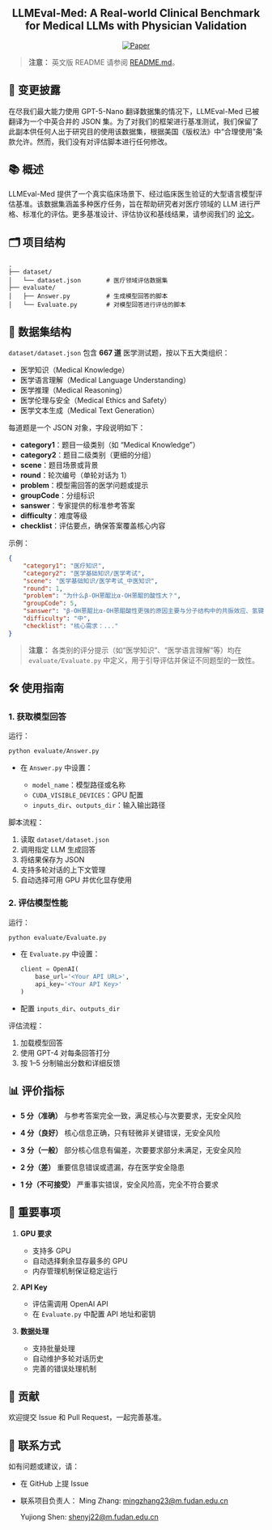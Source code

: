 <div align="center">
<h2>LLMEval-Med: A Real-world Clinical Benchmark for Medical LLMs with Physician Validation</h2>

[![Paper](https://img.shields.io/badge/Paper-Arxiv-blue.svg?style=for-the-badge)](https://arxiv.org/abs/2506.04078)

</div>

> **注意：** 英文版 README 请参阅 [README.md](README.md)。

## 🩻 变更披露
在尽我们最大能力使用 GPT-5-Nano 翻译数据集的情况下，LLMEval-Med 已被翻译为一个中英合并的 JSON 集。为了对我们的框架进行基准测试，我们保留了此副本供任何人出于研究目的使用该数据集，根据美国《版权法》中“合理使用”条款允许。然而，我们没有对评估脚本进行任何修改。

## 📚 概述

LLMEval-Med 提供了一个真实临床场景下、经过临床医生验证的大型语言模型评估基准。该数据集涵盖多种医疗任务，旨在帮助研究者对医疗领域的 LLM 进行严格、标准化的评估。更多基准设计、评估协议和基线结果，请参阅我们的 [论文](https://arxiv.org/abs/2506.04078)。

## 🗂️ 项目结构

```
.
├── dataset/
│   └── dataset.json       # 医疗领域评估数据集
├── evaluate/
│   ├── Answer.py          # 生成模型回答的脚本
│   └── Evaluate.py        # 对模型回答进行评估的脚本
```

## 💾 数据集结构

`dataset/dataset.json` 包含 **667 道** 医学测试题，按以下五大类组织：

* 医学知识（Medical Knowledge）
* 医学语言理解（Medical Language Understanding）
* 医学推理（Medical Reasoning）
* 医学伦理与安全（Medical Ethics and Safety）
* 医学文本生成（Medical Text Generation）

每道题是一个 JSON 对象，字段说明如下：

* **category1**：题目一级类别（如 “Medical Knowledge”）
* **category2**：题目二级类别（更细的分组）
* **scene**：题目场景或背景
* **round**：轮次编号（单轮对话为 1）
* **problem**：模型需回答的医学问题或提示
* **groupCode**：分组标识
* **sanswer**：专家提供的标准参考答案
* **difficulty**：难度等级
* **checklist**：评估要点，确保答案覆盖核心内容

示例：

```json
{
    "category1": "医疗知识",
    "category2": "医学基础知识/医学考试",
    "scene": "医学基础知识/医学考试_中医知识",
    "round": 1,
    "problem": "为什么β-OH蒽醌比α-OH蒽醌的酸性大？",
    "groupCode": 5,
    "sanswer": "β-OH蒽醌比α-OH蒽醌酸性更强的原因主要与分子结构中的共振效应、氢键作用和空间位阻有关：...",
    "difficulty": "中",
    "checklist": "核心需求：..."
}
```

> **注意：**
> 各类别的评分提示（如“医学知识”、“医学语言理解”等）均在 `evaluate/Evaluate.py` 中定义，用于引导评估并保证不同题型的一致性。

## 🛠️ 使用指南

### 1. 获取模型回答

运行：

```bash
python evaluate/Answer.py
```

* 在 `Answer.py` 中设置：

  * `model_name`：模型路径或名称
  * `CUDA_VISIBLE_DEVICES`：GPU 配置
  * `inputs_dir`、`outputs_dir`：输入输出路径

脚本流程：

1. 读取 `dataset/dataset.json`
2. 调用指定 LLM 生成回答
3. 将结果保存为 JSON
4. 支持多轮对话的上下文管理
5. 自动选择可用 GPU 并优化显存使用

### 2. 评估模型性能

运行：

```bash
python evaluate/Evaluate.py
```

* 在 `Evaluate.py` 中设置：

  ```python
  client = OpenAI(
      base_url='<Your API URL>',
      api_key='<Your API Key>'
  )
  ```
* 配置 `inputs_dir`、`outputs_dir`

评估流程：

1. 加载模型回答
2. 使用 GPT-4 对每条回答打分
3. 按 1–5 分制输出分数和详细反馈

## 📊 评价指标

* **5 分（准确）**
  与参考答案完全一致，满足核心与次要要求，无安全风险

* **4 分（良好）**
  核心信息正确，只有轻微非关键错误，无安全风险

* **3 分（一般）**
  部分核心信息有偏差，次要要求部分未满足，无安全风险

* **2 分（差）**
  重要信息错误或遗漏，存在医学安全隐患

* **1 分（不可接受）**
  严重事实错误，安全风险高，完全不符合要求

## 🔑 重要事项

1. **GPU 要求**

   * 支持多 GPU
   * 自动选择剩余显存最多的 GPU
   * 内存管理机制保证稳定运行

2. **API Key**

   * 评估需调用 OpenAI API
   * 在 `Evaluate.py` 中配置 API 地址和密钥

3. **数据处理**

   * 支持批量处理
   * 自动维护多轮对话历史
   * 完善的错误处理机制

## 👥 贡献

欢迎提交 Issue 和 Pull Request，一起完善基准。

## 📮 联系方式

如有问题或建议，请：

* 在 GitHub 上提 Issue

* 联系项目负责人：
  Ming Zhang: mingzhang23@m.fudan.edu.cn

  Yujiong Shen: shenyj22@m.fudan.edu.cn
